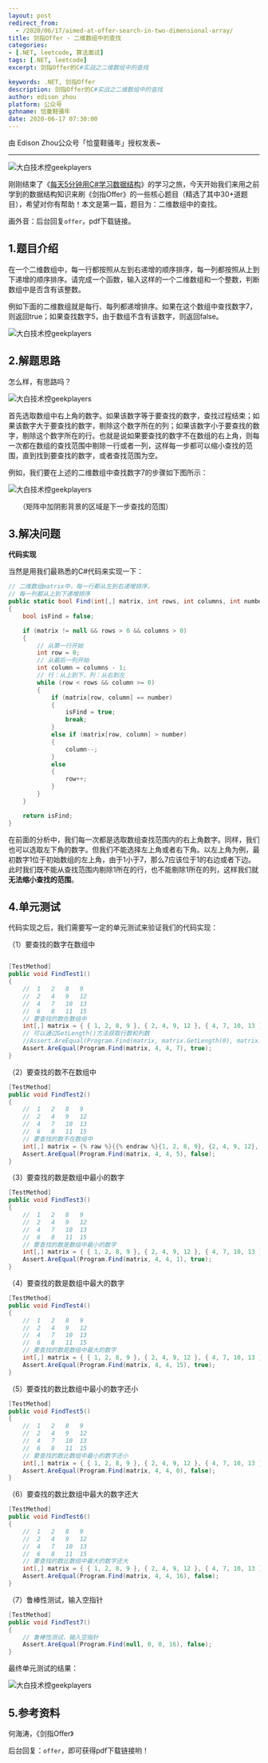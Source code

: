 ```yaml
---
layout: post
redirect_from:
  - /2020/06/17/aimed-at-offer-search-in-two-dimensional-array/
title: 剑指Offer - 二维数组中的查找
categories: 
- [.NET, leetcode, 算法面试]
tags: [.NET, leetcode]
excerpt: 剑指Offer的C#实战之二维数组中的查找

keywords: .NET, 剑指Offer
description: 剑指Offer的C#实战之二维数组中的查找
author: edison_zhou
platform: 公众号
gzhname: 恰童鞋骚年
date: 2020-06-17 07:30:00
---
```


由 Edison Zhou公众号「恰童鞋骚年」授权发表~

------

![大白技术控geekplayers](//cdn.jsdelivr.net/gh/yanglr/yanglr.github.io/assets/images/2020/edison-gzh1.png)

刚刚结束了《[每天5分钟用C#学习数据结构](http://mp.weixin.qq.com/s?__biz=MzA4NzQzNTg4Ng==&mid=2651731421&idx=1&sn=f97cc4cd59e60f23341c8548c304fdc8&chksm=8bc3eadcbcb463cabb6bb6e8f3bdb01dd1cd2cc6963300bc36843d9aac6bedb1280e3c667c62&scene=21#wechat_redirect)》的学习之旅，今天开始我们来用之前学到的数据结构知识来刷《剑指Offer》的一些核心题目（精选了其中30+道题目），希望对你有帮助！本文是第一篇，题目为：二维数组中的查找。

画外音：后台回复`offer`，pdf下载链接。

## 1.题目介绍

在一个二维数组中，每一行都按照从左到右递增的顺序排序，每一列都按照从上到下递增的顺序排序。请完成一个函数，输入这样的一个二维数组和一个整数，判断数组中是否含有该整数。

例如下面的二维数组就是每行、每列都递增排序。如果在这个数组中查找数字7，则返回true；如果查找数字5，由于数组不含有该数字，则返回false。

![大白技术控geekplayers](//cdn.jsdelivr.net/gh/yanglr/yanglr.github.io/assets/images/2020/edison-gzh2.png)

## 2.解题思路

怎么样，有思路吗？

![大白技术控geekplayers](//cdn.jsdelivr.net/gh/yanglr/yanglr.github.io/assets/images/2020/edison-gzh3.png)

首先选取数组中右上角的数字。如果该数字等于要查找的数字，查找过程结束；如果该数字大于要查找的数字，剔除这个数字所在的列；如果该数字小于要查找的数字，剔除这个数字所在的行。也就是说如果要查找的数字不在数组的右上角，则每一次都在数组的查找范围中剔除一行或者一列，这样每一步都可以缩小查找的范围，直到找到要查找的数字，或者查找范围为空。

例如，我们要在上述的二维数组中查找数字7的步骤如下图所示：

![大白技术控geekplayers](//cdn.jsdelivr.net/gh/yanglr/yanglr.github.io/assets/images/2020/edison-gzh4.jpg)

　　（矩阵中加阴影背景的区域是下一步查找的范围）

## 3.解决问题

**代码实现**

当然是用我们最熟悉的C#代码来实现一下：

```csharp
// 二维数组matrix中，每一行都从左到右递增排序，
// 每一列都从上到下递增排序
public static bool Find(int[,] matrix, int rows, int columns, int number)
{
    bool isFind = false;

    if (matrix != null && rows > 0 && columns > 0)
    {
        // 从第一行开始
        int row = 0;
        // 从最后一列开始
        int column = columns - 1;
        // 行：从上到下，列：从右到左
        while (row < rows && column >= 0)
        {
            if (matrix[row, column] == number)
            {
                isFind = true;
                break;
            }
            else if (matrix[row, column] > number)
            {
                column--;
            }
            else
            {
                row++;
            }
        }
    }

    return isFind;
}
```



在前面的分析中，我们每一次都是选取数组查找范围内的右上角数字。同样，我们也可以选取左下角的数字。但我们不能选择左上角或者右下角。以左上角为例，最初数字1位于初始数组的左上角，由于1小于7，那么7应该位于1的右边或者下边。此时我们既不能从查找范围内剔除1所在的行，也不能剔除1所在的列，这样我们就**无法缩小查找的范围**。



## 4.单元测试

代码实现之后，我们需要写一定的单元测试来验证我们的代码实现：

（1）要查找的数字在数组中


```csharp

[TestMethod]
public void FindTest1()
{
    //  1   2   8   9
    //  2   4   9   12
    //  4   7   10  13
    //  6   8   11  15
    // 要查找的数在数组中
    int[,] matrix = { { 1, 2, 8, 9 }, { 2, 4, 9, 12 }, { 4, 7, 10, 13 }, { 6, 8, 11, 15 } };
    // 可以通过GetLength()方法获取行数和列数
    //Assert.AreEqual(Program.Find(matrix, matrix.GetLength(0), matrix.GetLength(1), 7), true);
    Assert.AreEqual(Program.Find(matrix, 4, 4, 7), true);
}
```

（2）要查找的数不在数组中

```csharp
[TestMethod]
public void FindTest2()
{
    //  1   2   8   9
    //  2   4   9   12
    //  4   7   10  13
    //  6   8   11  15
    // 要查找的数不在数组中
    int[,] matrix = {% raw %}{{% endraw %}{1, 2, 8, 9}, {2, 4, 9, 12}, {4, 7, 10, 13}, {6, 8, 11, 15} {% raw %}{{% endraw %};
    Assert.AreEqual(Program.Find(matrix, 4, 4, 5), false);
}
```

（3）要查找的数是数组中最小的数字

```csharp
[TestMethod]
public void FindTest3()
{
    //  1   2   8   9
    //  2   4   9   12
    //  4   7   10  13
    //  6   8   11  15
    // 要查找的数是数组中最小的数字
    int[,] matrix = { { 1, 2, 8, 9 }, { 2, 4, 9, 12 }, { 4, 7, 10, 13 }, { 6, 8, 11, 15 } };
    Assert.AreEqual(Program.Find(matrix, 4, 4, 1), true);
}
```

（4）要查找的数是数组中最大的数字
```csharp
[TestMethod]
public void FindTest4()
{
    //  1   2   8   9
    //  2   4   9   12
    //  4   7   10  13
    //  6   8   11  15
    // 要查找的数是数组中最大的数字
    int[,] matrix = { { 1, 2, 8, 9 }, { 2, 4, 9, 12 }, { 4, 7, 10, 13 }, { 6, 8, 11, 15 } };
    Assert.AreEqual(Program.Find(matrix, 4, 4, 15), true);
}
```

（5）要查找的数比数组中最小的数字还小

```csharp
[TestMethod]
public void FindTest5()
{
    //  1   2   8   9
    //  2   4   9   12
    //  4   7   10  13
    //  6   8   11  15
    // 要查找的数比数组中最小的数字还小
    int[,] matrix = { { 1, 2, 8, 9 }, { 2, 4, 9, 12 }, { 4, 7, 10, 13 }, { 6, 8, 11, 15 } };
    Assert.AreEqual(Program.Find(matrix, 4, 4, 0), false);
}
```

（6）要查找的数比数组中最大的数字还大


```csharp
[TestMethod]
public void FindTest6()
{
    //  1   2   8   9
    //  2   4   9   12
    //  4   7   10  13
    //  6   8   11  15
    // 要查找的数比数组中最大的数字还大
    int[,] matrix = { { 1, 2, 8, 9 }, { 2, 4, 9, 12 }, { 4, 7, 10, 13 }, { 6, 8, 11, 15 } };
    Assert.AreEqual(Program.Find(matrix, 4, 4, 16), false);
}
```

（7）鲁棒性测试，输入空指针

```csharp
[TestMethod]
public void FindTest7()
{
    // 鲁棒性测试，输入空指针
    Assert.AreEqual(Program.Find(null, 0, 0, 16), false);
}
```

最终单元测试的结果：

![大白技术控geekplayers](//cdn.jsdelivr.net/gh/yanglr/yanglr.github.io/assets/images/2020/edison-gzh5.png "单元测试")

## 5.参考资料

何海涛，《剑指Offer》

后台回复：`offer`，即可获得pdf下载链接哟！
